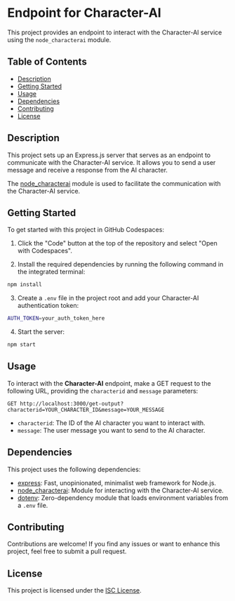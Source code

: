 # Endpoint for Character-AI

This project provides an endpoint to interact with the Character-AI service using the `node_characterai` module.

## Table of Contents

- [Description](#description)
- [Getting Started](#getting-started)
- [Usage](#usage)
- [Dependencies](#dependencies)
- [Contributing](#contributing)
- [License](#license)

## Description

This project sets up an Express.js server that serves as an endpoint to communicate with the Character-AI service. It allows you to send a user message and receive a response from the AI character.

The [node_characterai](https://github.com/realcoloride/node_characterai) module is used to facilitate the communication with the Character-AI service.

## Getting Started

To get started with this project in GitHub Codespaces:

1. Click the "Code" button at the top of the repository and select "Open with Codespaces".

2. Install the required dependencies by running the following command in the integrated terminal:

```bash
npm install
```

3. Create a `.env` file in the project root and add your Character-AI authentication token:
```bash
AUTH_TOKEN=your_auth_token_here
```

4. Start the server:

```bash
npm start
```

## Usage

To interact with the **Character-AI** endpoint, make a GET request to the following URL, providing the `characterid` and `message` parameters:

```http
GET http://localhost:3000/get-output?characterid=YOUR_CHARACTER_ID&message=YOUR_MESSAGE
```

- `characterid`: The ID of the AI character you want to interact with.
- `message`: The user message you want to send to the AI character.

## Dependencies

This project uses the following dependencies:

- [express](https://www.npmjs.com/package/express): Fast, unopinionated, minimalist web framework for Node.js.
- [node_characterai](https://github.com/realcoloride/node_characterai): Module for interacting with the Character-AI service.
- [dotenv](https://www.npmjs.com/package/dotenv): Zero-dependency module that loads environment variables from a `.env` file.

## Contributing

Contributions are welcome! If you find any issues or want to enhance this project, feel free to submit a pull request.

## License

This project is licensed under the [ISC License](LICENSE).





